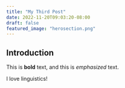 ```yaml
---
title: "My Third Post"
date: 2022-11-20T09:03:20-08:00
draft: false
featured_image: "herosection.png"
---
```

## Introduction

This is **bold** text, and this is *emphasized* text.

I love linguistics!
